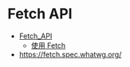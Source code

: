 # Fetch API

- [Fetch_API](https://developer.mozilla.org/zh-CN/docs/Web/API/Fetch_API)
  - [使用 Fetch](https://developer.mozilla.org/zh-CN/docs/Web/API/Fetch_API/Using_Fetch)
- https://fetch.spec.whatwg.org/
